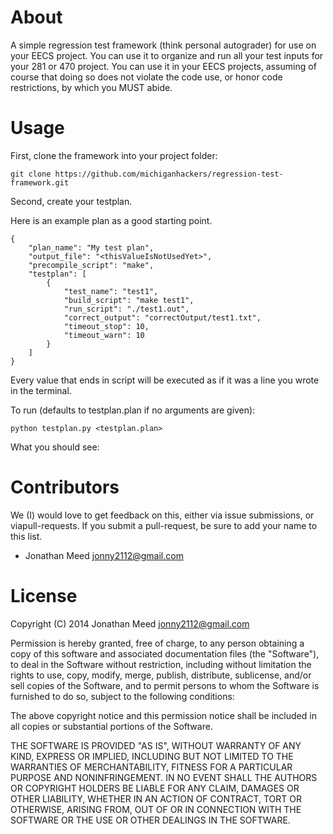 # About

A simple regression test framework (think personal autograder) for use on your EECS project. You can use it to organize and run all your test inputs for your 281 or 470 project. You can use it in your EECS projects, assuming of course that doing so does not violate the code use, or honor code restrictions, by which you MUST abide.

# Usage

First, clone the framework into your project folder:

    git clone https://github.com/michiganhackers/regression-test-framework.git
    
Second, create your testplan. 

Here is an example plan as a good starting point. 

    {
        "plan_name": "My test plan", 
        "output_file": "<thisValueIsNotUsedYet>", 
        "precompile_script": "make",
        "testplan": [
            {
                "test_name": "test1", 
                "build_script": "make test1", 
                "run_script": "./test1.out", 
                "correct_output": "correctOutput/test1.txt", 
                "timeout_stop": 10, 
                "timeout_warn": 10
            }
        ]
    }
Every value that ends in script will be executed as if it was a line you wrote in the terminal.

To run (defaults to testplan.plan if no arguments are given):

    python testplan.py <testplan.plan>

What you should see:

  



# Contributors
We (I) would love to get feedback on this, either via issue submissions, or viapull-requests. If you submit a pull-request, be sure to add your name to this list. 

+ Jonathan Meed <jonny2112@gmail.com>


# License
Copyright (C) 2014 Jonathan Meed <jonny2112@gmail.com>

Permission is hereby granted, free of charge, to any person obtaining a copy of this software and associated documentation files (the "Software"), to deal in the Software without restriction, including without limitation the rights to use, copy, modify, merge, publish, distribute, sublicense, and/or sell copies of the Software, and to permit persons to whom the Software is furnished to do so, subject to the following conditions:

The above copyright notice and this permission notice shall be included in all copies or substantial portions of the Software.

THE SOFTWARE IS PROVIDED "AS IS", WITHOUT WARRANTY OF ANY KIND, EXPRESS OR IMPLIED, INCLUDING BUT NOT LIMITED TO THE WARRANTIES OF MERCHANTABILITY, FITNESS FOR A PARTICULAR PURPOSE AND NONINFRINGEMENT. IN NO EVENT SHALL THE 
AUTHORS OR COPYRIGHT HOLDERS BE LIABLE FOR ANY CLAIM, DAMAGES OR OTHER LIABILITY, WHETHER IN AN ACTION OF CONTRACT, TORT OR OTHERWISE, ARISING FROM, OUT OF OR IN CONNECTION WITH THE SOFTWARE OR THE USE OR OTHER DEALINGS IN THE SOFTWARE.
